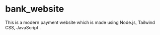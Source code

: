 # bank_website
This is a modern payment website which is made using Node.js, Tailwind CSS, JavaScript . 
